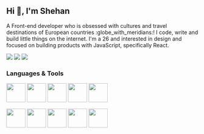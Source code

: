 <h2>Hi 👋, I'm Shehan</h2>
<p>A Front-end developer who is obsessed with cultures and travel destinations of European countries :globe_with_meridians:! I code, write and build little things on the internet. I'm a 26 and interested in design and focused on building products with JavaScript, specifically React. </h4>

<p>
  <a href="https://www.linkedin.com/in/dmcshehan/" target="_blank"><img src="https://img.icons8.com/fluent/48/000000/linkedin.png"/></a>
  <a href="https://www.instagram.com/dmcshehan/" target="_blank"><img src="https://img.icons8.com/fluent/48/000000/instagram-new.png"/></a>
  <a href="https://www.twitter.com/dmcshehan/" target="_blank"><img src="https://img.icons8.com/fluent/48/000000/twitter.png"/></a>
</p>

<h3>Languages & Tools </h3>
<p>
<img src="https://img.icons8.com/color/48/000000/html-5--v1.png" width="50" height="50"/>
<img src="https://img.icons8.com/color/48/000000/css3.png" width="50" height="50"/>
<img src="https://img.icons8.com/color/48/000000/sass.png" width="50" height="50"/>
<img src="https://img.icons8.com/color/48/000000/javascript.png" width="50" height="50"/>
<img src="https://img.icons8.com/color/48/000000/react-native.png"  width="50" height="50"/>
</p>
<p>
<img src="https://img.icons8.com/color/48/000000/redux.png" width="50" height="50"/>
<img src="https://img.icons8.com/color/48/000000/nodejs.png" width="50" height="50"/>
<img src="https://img.icons8.com/dusk/64/000000/webpack.png" width="50" height="50"/>
<img src="https://img.icons8.com/color/48/000000/git.png" width="50" height="50"/>
<img src="https://img.icons8.com/color/48/000000/firebase.png" width="50" height="50"/>
<img src="https://img.icons8.com/color/48/000000/material-ui.png" width="50" height="50/>
<img src="https://img.icons8.com/color/48/000000/npm.png" width="50" height="50/>
</p>
